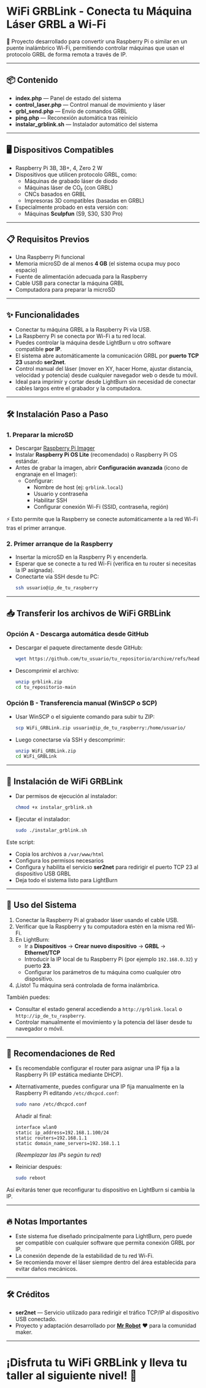 # WiFi GRBLink - Conecta tu Máquina Láser GRBL a Wi-Fi

🚀 Proyecto desarrollado para convertir una Raspberry Pi o similar en un puente inalámbrico Wi-Fi, permitiendo controlar máquinas que usan el protocolo GRBL de forma remota a través de IP.

---

## 📦 Contenido

- **index.php** — Panel de estado del sistema
- **control_laser.php** — Control manual de movimiento y láser
- **grbl_send.php** — Envío de comandos GRBL
- **ping.php** — Reconexión automática tras reinicio
- **instalar_grblink.sh** — Instalador automático del sistema

---

## 🖥️ Dispositivos Compatibles

- Raspberry Pi 3B, 3B+, 4, Zero 2 W
- Dispositivos que utilicen protocolo GRBL, como:
  - Máquinas de grabado láser de diodo
  - Máquinas láser de CO₂ (con GRBL)
  - CNCs basados en GRBL
  - Impresoras 3D compatibles (basadas en GRBL)
- Especialmente probado en esta versión con:
  - Máquinas **Sculpfun** (S9, S30, S30 Pro)

---

## 📋 Requisitos Previos

- Una Raspberry Pi funcional
- Memoria microSD de al menos **4 GB** (el sistema ocupa muy poco espacio)
- Fuente de alimentación adecuada para la Raspberry
- Cable USB para conectar la máquina GRBL
- Computadora para preparar la microSD

---

## ✨ Funcionalidades

- Conectar tu máquina GRBL a la Raspberry Pi vía USB.
- La Raspberry Pi se conecta por Wi-Fi a tu red local.
- Puedes controlar la máquina desde LightBurn u otro software compatible **por IP**.
- El sistema abre automáticamente la comunicación GRBL por **puerto TCP 23** usando **ser2net**.
- Control manual del láser (mover en XY, hacer Home, ajustar distancia, velocidad y potencia) desde cualquier navegador web o desde tu móvil.
- Ideal para imprimir y cortar desde LightBurn sin necesidad de conectar cables largos entre el grabador y la computadora.

---

## 🛠️ Instalación Paso a Paso

### 1. Preparar la microSD

- Descargar [Raspberry Pi Imager](https://www.raspberrypi.com/software/)
- Instalar **Raspberry Pi OS Lite** (recomendado) o Raspberry Pi OS estándar.
- Antes de grabar la imagen, abrir **Configuración avanzada** (ícono de engranaje en el Imager):
  - Configurar:
    - Nombre de host (ej: `grblink.local`)
    - Usuario y contraseña
    - Habilitar SSH
    - Configurar conexión Wi-Fi (SSID, contraseña, región)

⚡ Esto permite que la Raspberry se conecte automáticamente a la red Wi-Fi tras el primer arranque.

### 2. Primer arranque de la Raspberry

- Insertar la microSD en la Raspberry Pi y encenderla.
- Esperar que se conecte a tu red Wi-Fi (verifica en tu router si necesitas la IP asignada).
- Conectarte vía SSH desde tu PC:
  ```bash
  ssh usuario@ip_de_tu_raspberry
  ```

---

## 📥 Transferir los archivos de WiFi GRBLink

### Opción A - Descarga automática desde GitHub

- Descargar el paquete directamente desde GitHub:
  ```bash
  wget https://github.com/tu_usuario/tu_repositorio/archive/refs/heads/main.zip -O grblink.zip
  ```
- Descomprimir el archivo:
  ```bash
  unzip grblink.zip
  cd tu_repositorio-main
  ```

### Opción B - Transferencia manual (WinSCP o SCP)

- Usar WinSCP o el siguiente comando para subir tu ZIP:
  ```bash
  scp WiFi_GRBLink.zip usuario@ip_de_tu_raspberry:/home/usuario/
  ```
- Luego conectarse vía SSH y descomprimir:
  ```bash
  unzip WiFi_GRBLink.zip
  cd WiFi_GRBLink
  ```

---

## 🚀 Instalación de WiFi GRBLink

- Dar permisos de ejecución al instalador:
  ```bash
  chmod +x instalar_grblink.sh
  ```
- Ejecutar el instalador:
  ```bash
  sudo ./instalar_grblink.sh
  ```

Este script:

- Copia los archivos a `/var/www/html`
- Configura los permisos necesarios
- Configura y habilita el servicio **ser2net** para redirigir el puerto TCP 23 al dispositivo USB GRBL
- Deja todo el sistema listo para LightBurn

---

## 🚀 Uso del Sistema

1. Conectar la Raspberry Pi al grabador láser usando el cable USB.
2. Verificar que la Raspberry y tu computadora estén en la misma red Wi-Fi.
3. En LightBurn:
   - Ir a **Dispositivos** → **Crear nuevo dispositivo** → **GRBL** → **Ethernet/TCP**
   - Introducir la IP local de tu Raspberry Pi (por ejemplo `192.168.0.32`) y puerto **23**.
   - Configurar los parámetros de tu máquina como cualquier otro dispositivo.
4. ¡Listo! Tu máquina será controlada de forma inalámbrica.

También puedes:
- Consultar el estado general accediendo a `http://grblink.local` o `http://ip_de_tu_raspberry`.
- Controlar manualmente el movimiento y la potencia del láser desde tu navegador o móvil.

---

## 📡 Recomendaciones de Red

- Es recomendable configurar el router para asignar una IP fija a la Raspberry Pi (IP estática mediante DHCP).
- Alternativamente, puedes configurar una IP fija manualmente en la Raspberry Pi editando `/etc/dhcpcd.conf`:

  ```bash
  sudo nano /etc/dhcpcd.conf
  ```
  Añadir al final:
  ```
  interface wlan0
  static ip_address=192.168.1.100/24
  static routers=192.168.1.1
  static domain_name_servers=192.168.1.1
  ```
  *(Reemplazar las IPs según tu red)*

- Reiniciar después:
  ```bash
  sudo reboot
  ```

Así evitarás tener que reconfigurar tu dispositivo en LightBurn si cambia la IP.

---

## 🔥 Notas Importantes

- Este sistema fue diseñado principalmente para LightBurn, pero puede ser compatible con cualquier software que permita conexión GRBL por IP.
- La conexión depende de la estabilidad de tu red Wi-Fi.
- Se recomienda mover el láser siempre dentro del área establecida para evitar daños mecánicos.

---

## 🛠️ Créditos

- **ser2net** — Servicio utilizado para redirigir el tráfico TCP/IP al dispositivo USB conectado.
- Proyecto y adaptación desarrollado por **[Mr Robot](https://www.instagram.com/alanherbert/)** ❤️ para la comunidad maker.

---

# ¡Disfruta tu WiFi GRBLink y lleva tu taller al siguiente nivel! 🚀